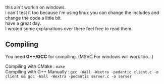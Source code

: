 this ain't workin on windows.<br>i can't test it too because i'm using linux you can change the includes and change the code a little bit.<br>have a great day.<br>I wroted some explanations over there feel free to read them.

## Compiling

You need **G++/GCC** for compiling. (MSVC For windows will work too...)

Compiling with CMake : `make`<br>
Compiling with G++ Manually : `gcc -Wall -Wextra -pedantic client.c -o client && gcc -Wall -Wextra -pedantic server.c -o server `